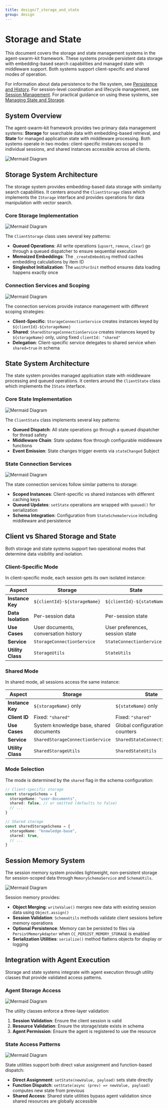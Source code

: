 ```yaml
---
title: design/7_storage_and_state
group: design
---
```


# Storage and State

This document covers the storage and state management systems in the agent-swarm-kit framework. These systems provide persistent data storage with embedding-based search capabilities and managed state with middleware support. Both systems support client-specific and shared modes of operation.

For information about data persistence to the file system, see [Persistence and History](#2.6). For session-level coordination and lifecycle management, see [Session Management](#2.3). For practical guidance on using these systems, see [Managing State and Storage](#5.3).

## System Overview

The agent-swarm-kit framework provides two primary data management systems: **Storage** for searchable data with embedding-based retrieval, and **State** for managed application state with middleware processing. Both systems operate in two modes: client-specific instances scoped to individual sessions, and shared instances accessible across all clients.

![Mermaid Diagram](./diagrams\7_Storage_and_State_0.svg)

## Storage System Architecture

The storage system provides embedding-based data storage with similarity search capabilities. It centers around the `ClientStorage` class which implements the `IStorage` interface and provides operations for data manipulation with vector search.

### Core Storage Implementation

![Mermaid Diagram](./diagrams\7_Storage_and_State_1.svg)

The `ClientStorage` class uses several key patterns:

- **Queued Operations**: All write operations (`upsert`, `remove`, `clear`) go through a queued dispatcher to ensure sequential execution
- **Memoized Embeddings**: The `_createEmbedding` method caches embedding calculations by item ID
- **Singleshot Initialization**: The `waitForInit` method ensures data loading happens exactly once

### Connection Services and Scoping

![Mermaid Diagram](./diagrams\7_Storage_and_State_2.svg)

The connection services provide instance management with different scoping strategies:

- **Client-Specific**: `StorageConnectionService` creates instances keyed by `${clientId}-${storageName}`
- **Shared**: `SharedStorageConnectionService` creates instances keyed by `${storageName}` only, using fixed `clientId: "shared"`
- **Delegation**: Client-specific service delegates to shared service when `shared=true` in schema

## State System Architecture

The state system provides managed application state with middleware processing and queued operations. It centers around the `ClientState` class which implements the `IState` interface.

### Core State Implementation

![Mermaid Diagram](./diagrams\7_Storage_and_State_3.svg)

The `ClientState` class implements several key patterns:

- **Queued Dispatch**: All state operations go through a queued dispatcher for thread safety
- **Middleware Chain**: State updates flow through configurable middleware functions
- **Event Emission**: State changes trigger events via `stateChanged` Subject

### State Connection Services

![Mermaid Diagram](./diagrams\7_Storage_and_State_4.svg)

The state connection services follow similar patterns to storage:

- **Scoped Instances**: Client-specific vs shared instances with different caching keys
- **Queued Updates**: `setState` operations are wrapped with `queued()` for serialization
- **Schema Integration**: Configuration from `StateSchemaService` including middleware and persistence

## Client vs Shared Storage and State

Both storage and state systems support two operational modes that determine data visibility and isolation.

### Client-Specific Mode

In client-specific mode, each session gets its own isolated instance:

| Aspect | Storage | State |
|--------|---------|-------|
| **Instance Key** | `${clientId}-${storageName}` | `${clientId}-${stateName}` |
| **Data Isolation** | Per-session data | Per-session state |
| **Use Cases** | User documents, conversation history | User preferences, session state |
| **Service** | `StorageConnectionService` | `StateConnectionService` |
| **Utility Class** | `StorageUtils` | `StateUtils` |

### Shared Mode

In shared mode, all sessions access the same instance:

| Aspect | Storage | State |
|--------|---------|-------|
| **Instance Key** | `${storageName}` only | `${stateName}` only |
| **Client ID** | Fixed: `"shared"` | Fixed: `"shared"` |
| **Use Cases** | System knowledge base, shared documents | Global configuration, shared counters |
| **Service** | `SharedStorageConnectionService` | `SharedStateConnectionService` |
| **Utility Class** | `SharedStorageUtils` | `SharedStateUtils` |

### Mode Selection

The mode is determined by the `shared` flag in the schema configuration:

```typescript
// Client-specific storage
const storageSchema = {
  storageName: "user-documents",
  shared: false, // or omitted (defaults to false)
  // ...
}

// Shared storage  
const sharedStorageSchema = {
  storageName: "knowledge-base", 
  shared: true,
  // ...
}
```

## Session Memory System

The session memory system provides lightweight, non-persistent storage for session-scoped data through `MemorySchemaService` and `SchemaUtils`.

![Mermaid Diagram](./diagrams\7_Storage_and_State_5.svg)

Session memory provides:

- **Object Merging**: `writeValue()` merges new data with existing session data using `Object.assign()`
- **Session Validation**: `SchemaUtils` methods validate client sessions before memory operations
- **Optional Persistence**: Memory can be persisted to files via `PersistMemoryAdapter` when `CC_PERSIST_MEMORY_STORAGE` is enabled
- **Serialization Utilities**: `serialize()` method flattens objects for display or logging

## Integration with Agent Execution

Storage and state systems integrate with agent execution through utility classes that provide validated access patterns.

### Agent Storage Access

![Mermaid Diagram](./diagrams\7_Storage_and_State_6.svg)

The utility classes enforce a three-layer validation:

1. **Session Validation**: Ensure the client session is valid
2. **Resource Validation**: Ensure the storage/state exists in schema
3. **Agent Permission**: Ensure the agent is registered to use the resource

### State Access Patterns

![Mermaid Diagram](./diagrams\7_Storage_and_State_7.svg)

State utilities support both direct value assignment and function-based dispatch:

- **Direct Assignment**: `setState(newValue, payload)` sets state directly
- **Function Dispatch**: `setState(async (prev) => newValue, payload)` computes new state from previous
- **Shared Access**: Shared state utilities bypass agent validation since shared resources are globally accessible

